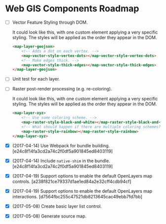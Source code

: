 # Web GIS Components Roadmap

- [ ] Vector Feature Styling through DOM.

    It could look like this, with one custom element applying a very specific styling.
    The styles will be applied as the order they appear in the DOM.
    ```HTML
    <map-layer-geojson>
        <!-- Adds a dot on each vertex. -->
        <map-vector-style-vertex-dots></map-vector-style-vertex-dots>
        <!-- Make edges thick. -->
        <map-vector-style-thick-edges></map-vector-style-thick-edges>
    </map-layer-geojson>
    ```

- [ ] Unit test for each layer.
- [ ] Raster post-render processing (e.g. re-coloring).

    It could look like this, with one custom element applying a very specific styling.
    The styles will be applied as the order they appear in the DOM.
    ```HTML
    <map-layer-xyz>
        <!-- Use some coloring scheme. -->
        <map-raster-style-black-and-white></map-raster-style-black-and-white>
        <!-- What should happen if there are multiple coloring schemes? -->
        <map-raster-style-rainbow></map-raster-style-rainbow>
    </map-layer-xyz>
    ```

- [x] (2017-04-14) Use Webpack for bundle building. [e24c8f14fa3cd2a74c2f0df5a901845ed8403119]
- [x] (2017-04-14) Include `native-shim` in the bundle. [e24c8f14fa3cd2a74c2f0df5a901845ed8403119]
- [x] (2017-04-19) Support options to enable the default OpenLayers map controls. [a238f821ce79337d1ae1ed84a2e32cff4cdb94cf]
- [x] (2017-04-19) Support options to enable the default OpenLayers map interactions. [d7564fbc255c47521db8213645cac49ebb7fd7bb]
- [x] (2017-05-08) Create basic layer list control.
- [x] (2017-05-08) Generate source map.
